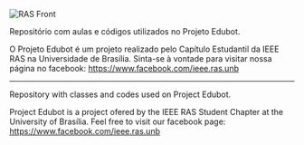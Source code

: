 ![RAS Front](https://dl.dropboxusercontent.com/u/2655937/ras-text%2Brobots%2Blogo.png)

Repositório com aulas e códigos utilizados no Projeto Edubot.

O Projeto Edubot é um projeto realizado pelo Capítulo Estudantil da IEEE RAS na Universidade de Brasília. Sinta-se à vontade para visitar nossa página no facebook: https://www.facebook.com/ieee.ras.unb

---------------------------------------------------------------------------------------------------------

Repository with classes and codes used on Project Edubot.

Project Edubot is a project ofered by the IEEE RAS Student Chapter at the University of Brasília. Feel free to visit our facebook page: https://www.facebook.com/ieee.ras.unb